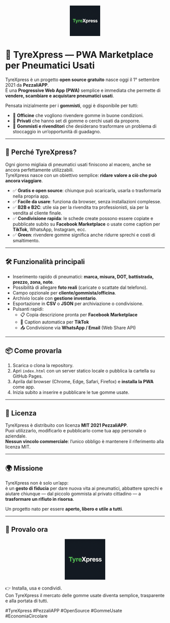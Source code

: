 <p align="center">
  <img src="icons/icon-192.png" alt="TyreXpress logo" width="96" />
</p>

# 🚗 TyreXpress — PWA Marketplace per Pneumatici Usati  

TyreXpress è un progetto **open source gratuito** nasce oggi il 1° settembre 2021 da **PezzaliAPP**.  
È una **Progressive Web App (PWA)** semplice e immediata che permette di **vendere, scambiare e acquistare pneumatici usati**.  

Pensata inizialmente per i **gommisti**, oggi è disponibile per tutti:  
- 🔧 **Officine** che vogliono rivendere gomme in buone condizioni.  
- 🛞 **Privati** che hanno set di gomme o cerchi usati da proporre.  
- 🏪 **Gommisti e rivenditori** che desiderano trasformare un problema di stoccaggio in un’opportunità di guadagno.  

---

## 🎯 Perché TyreXpress?  
Ogni giorno migliaia di pneumatici usati finiscono al macero, anche se ancora perfettamente utilizzabili.  
TyreXpress nasce con un obiettivo semplice: **ridare valore a ciò che può ancora viaggiare**.  

- ✅ **Gratis e open source**: chiunque può scaricarla, usarla o trasformarla nella propria app.  
- ✅ **Facile da usare**: funziona da browser, senza installazioni complesse.  
- ✅ **B2B e B2C**: utile sia per la rivendita tra professionisti, sia per la vendita al cliente finale.  
- ✅ **Condivisione rapida**: le schede create possono essere copiate e pubblicate subito su **Facebook Marketplace** o usate come caption per **TikTok**, WhatsApp, Instagram, ecc.  
- ✅ **Green**: rivendere gomme significa anche ridurre sprechi e costi di smaltimento.  

---

## 🛠️ Funzionalità principali
- Inserimento rapido di pneumatici: **marca, misura, DOT, battistrada, prezzo, zona, note**.  
- Possibilità di allegare **foto reali** (caricate o scattate dal telefono).  
- Campo opzionale per **cliente/gommista/officina**.  
- Archivio locale con **gestione inventario**.  
- Esportazione in **CSV** o **JSON** per archiviazione o condivisione.  
- Pulsanti rapidi:  
  - 📋 Copia descrizione pronta per **Facebook Marketplace**  
  - 🎥 Caption automatica per **TikTok**  
  - 📤 Condivisione via **WhatsApp / Email** (Web Share API)  

---

## 📦 Come provarla
1. Scarica o clona la repository.  
2. Apri `index.html` con un server statico locale o pubblica la cartella su GitHub Pages.  
3. Aprila dal browser (Chrome, Edge, Safari, Firefox) e **installa la PWA** come app.  
4. Inizia subito a inserire e pubblicare le tue gomme usate.  

---

## 🔑 Licenza
TyreXpress è distribuito con licenza **MIT 2021 PezzaliAPP**.  
Puoi utilizzarlo, modificarlo e pubblicarlo come tua app personale o aziendale.  
**Nessun vincolo commerciale**: l’unico obbligo è mantenere il riferimento alla licenza MIT.  

---

## 🌍 Missione
TyreXpress non è solo un’app:  
è un **gesto di fiducia** per dare nuova vita ai pneumatici, abbattere sprechi e aiutare chiunque — dal piccolo gommista al privato cittadino — a **trasformare un rifiuto in risorsa**.  

Un progetto nato per essere **aperto, libero e utile a tutti**.  

---

## 🚀 Provalo ora
<p align="center">
  <img src="icons/icon-512.png" alt="TyreXpress logo large" width="128" />
</p>

👉 Installa, usa e condividi.  
Con TyreXpress il mercato delle gomme usate diventa semplice, trasparente e alla portata di tutti.  

#TyreXpress #PezzaliAPP #OpenSource #GommeUsate #EconomiaCircolare
